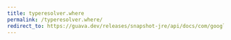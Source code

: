 ```yaml
---
title: typeresolver.where
permalink: /typeresolver.where/
redirect_to: https://guava.dev/releases/snapshot-jre/api/docs/com/google/common/reflect/TypeResolver.html#where-java.lang.reflect.Type-java.lang.reflect.Type-
---
```

